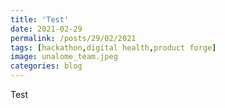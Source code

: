 ```yaml
---
title: 'Test'
date: 2021-02-29
permalink: /posts/29/02/2021
tags: [hackathon,digital health,product forge]
image: unalome_team.jpeg
categories: blog
---
```


Test

